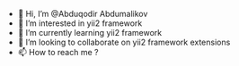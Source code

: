 - 👋 Hi, I’m @Abduqodir Abdumalikov
- 👀 I’m interested in yii2 framework
- 🌱 I’m currently learning yii2 framework
- 💞️ I’m looking to collaborate on yii2 framework extensions
- 📫 How to reach me ?

<!---
Abduqodircoder/Abduqodircoder is a ✨ special ✨ repository because its `README.md` (this file) appears on your GitHub profile.
You can click the Preview link to take a look at your changes.
--->
